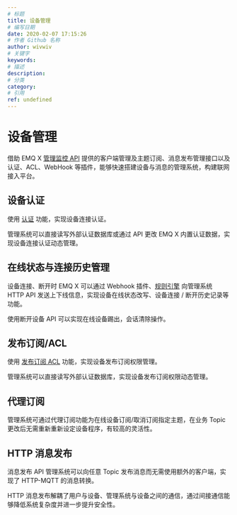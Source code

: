 ```yaml
---
# 标题
title: 设备管理
# 编写日期
date: 2020-02-07 17:15:26
# 作者 Github 名称
author: wivwiv
# 关键字
keywords:
# 描述
description:
# 分类
category: 
# 引用
ref: undefined
---
```


# 设备管理

借助 EMQ X [管理监控 API](../advanced/rest-api.md) 提供的客户端管理及主题订阅、消息发布管理接口以及认证、ACL、WebHook 等插件，能够快速搭建设备与消息的管理系统，构建联网接入平台。



## 设备认证

使用 [认证](../advanced/auth.md) 功能，实现设备连接认证。

管理系统可以直接读写外部认证数据库或通过 API 更改 EMQ X 内置认证数据，实现设备连接认证动态管理。



## 在线状态与连接历史管理

设备连接、断开时 EMQ X 可以通过 Webhook 插件、[规则引擎](../advanced/rule-engine.md) 向管理系统 HTTP API 发送上下线信息，实现设备在线状态改写、设备连接 / 断开历史记录等功能。

使用断开设备 API 可以实现在线设备踢出，会话清除操作。


## 发布订阅/ACL

使用 [发布订阅 ACL](../advanced/acl.md) 功能，实现设备发布订阅权限管理。

管理系统可以直接读写外部认证数据库，实现设备发布订阅权限动态管理。


## 代理订阅

管理系统可通过代理订阅功能为在线设备订阅/取消订阅指定主题，在业务 Topic 更改后无需重新重新设定设备程序，有较高的灵活性。


## HTTP 消息发布

消息发布 API 管理系统可以向任意 Topic 发布消息而无需使用额外的客户端，实现了 HTTP-MQTT 的消息转换。

HTTP 消息发布解耦了用户与设备、管理系统与设备之间的通信，通过间接通信能够降低系统复杂度并进一步提升安全性。


